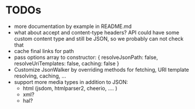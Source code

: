 TODOs
=====

* more documentation by example in README.md
* what about accept and content-type headers? API could have some custom
  content type and still be JSON, so we probably can not check that
* cache final links for path
* pass options array to constructor:
  {
    resolveJsonPath: false,
    resolveUriTemplates: false,
    caching: false
  }
* Customize JsonWalker by overriding methods for fetching, URI template
  resolving, caching, ...
* support more media types in addition to JSON:
    * html (jsdom, htmlparser2, cheerio, .... )
    * xml?
    * hal?

